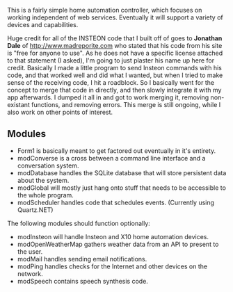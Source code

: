 This is a fairly simple home automation controller, which focuses on working independent of web services. Eventually it will support a variety of devices and capabilities.

Huge credit for all of the INSTEON code that I built off of goes to **Jonathan Dale** of http://www.madreporite.com who stated that his code from his site is "free for anyone to use". As he does not have a specific license attached to that statement (I asked), I'm going to just plaster his name up here for credit. Basically I made a little program to send Insteon commands with his code, and that worked well and did what I wanted, but when I tried to make sense of the receiving code, I hit a roadblock. So I basically went for the concept to merge that code in directly, and then slowly integrate it with my app afterwards. I dumped it all in and got to work merging it, removing non-existant functions, and removing errors. This merge is still ongoing, while I also work on other points of interest.

## Modules ##

* Form1 is basically meant to get factored out eventually in it's entirety.
* modConverse is a cross between a command line interface and a conversation system.
* modDatabase handles the SQLite database that will store persistent data about the system.
* modGlobal will mostly just hang onto stuff that needs to be accessible to the whole program.
* modScheduler handles code that schedules events. (Currently using Quartz.NET)

The following modules should function optionally:
* modInsteon will handle Insteon and X10 home automation devices.
* modOpenWeatherMap gathers weather data from an API to present to the user.
* modMail handles sending email notifications.
* modPing handles checks for the Internet and other devices on the network.
* modSpeech contains speech synthesis code.